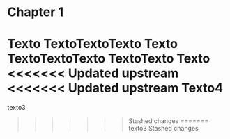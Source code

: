 # Chapter 1

Texto
TextoTextoTexto
Texto
TextoTextoTexto
TextoTexto
Texto
<<<<<<< Updated upstream
<<<<<<< Updated upstream
Texto4
=======
texto3
>>>>>>> Stashed changes
=======
texto3
>>>>>>> Stashed changes
